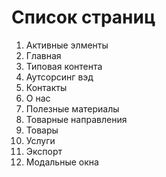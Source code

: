 # Список страниц

1.  Активные элменты
2.  Главная
3.  Типовая контента
4.  Аутсорсинг вэд
5.  Контакты
6.  О нас
7.  Полезные материалы
8.  Товарные направления
9.  Товары
10. Услуги
11. Экспорт
12. Модальные окна
